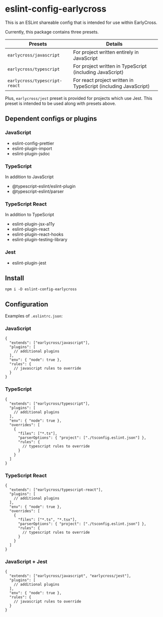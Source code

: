 # eslint-config-earlycross

This is an ESLint shareable config that is intended for use within EarlyCross.

Currently, this package contains three presets.

| Presets                       | Details                                                        |
| ----------------------------- | -------------------------------------------------------------- |
| `earlycross/javascript`       | For project written entirely in JavaScript                     |
| `earlycross/typescript`       | For project written in TypeScript (including JavaScript)       |
| `earlycross/typescript-react` | For react project written in TypeScript (including JavaScript) |

Plus, `earlycross/jest` preset is provided for projects which use Jest. This preset is intended to be used along with presets above.

## Dependent configs or plugins

### JavaScript

- eslint-config-prettier
- eslint-plugin-import
- eslint-plugin-jsdoc

### TypeScript

In addition to JavaScript

- @typescript-eslint/eslint-plugin
- @typescript-eslint/parser

### TypeScript React

In addition to TypeScript

- eslint-plugin-jsx-a11y
- eslint-plugin-react
- eslint-plugin-react-hooks
- eslint-plugin-testing-library

### Jest

- eslint-plugin-jest

## Install

```
npm i -D eslint-config-earlycross
```

## Configuration

Examples of `.eslintrc.json`:

### JavaScript

```jsonc
{
  "extends": ["earlycross/javascript"],
  "plugins": [
    // additional plugins
  ],
  "env": { "node": true },
  "rules": {
    // javascript rules to override
  }
}
```

### TypeScript

```jsonc
{
  "extends": ["earlycross/typescript"],
  "plugins": [
    // additional plugins
  ],
  "env": { "node": true },
  "overrides": [
    {
      "files": ["*.ts"],
      "parserOptions": { "project": ["./tsconfig.eslint.json"] },
      "rules": {
        // typescript rules to override
      }
    }
  ]
}
```

### TypeScript React

```jsonc
{
  "extends": ["earlycross/typescript-react"],
  "plugins": [
    // additional plugins
  ],
  "env": { "node": true },
  "overrides": [
    {
      "files": ["*.ts", "*.tsx"],
      "parserOptions": { "project": ["./tsconfig.eslint.json"] },
      "rules": {
        // typescript rules to override
      }
    }
  ]
}
```

### JavaScript + Jest

```jsonc
{
  "extends": ["earlycross/javascript", "earlycross/jest"],
  "plugins": [
    // additional plugins
  ],
  "env": { "node": true },
  "rules": {
    // javascript rules to override
  }
}
```
